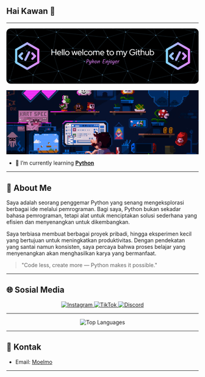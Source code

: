 ## Hai Kawan 👋
---
<div style="display: flex; flex-direction: column; align-items: center;">
  <img src="img/github-header-image.png" alt="Moelmo" style="width: 750px; height: auto;"><br>
  <img src="img/Moelmo.gif" alt="Moelmo" style="width: 750px; height: auto;">
</div>


<!--
**Moelmo/Moelmo** is a ✨ _special_ ✨ repository because its `README.md` (this file) appears on your GitHub profile.

Here are some ideas to get you started:

- 🔭 I’m currently working on ...
- 🌱 I’m currently learning ...
- 👯 I’m looking to collaborate on ...
- 🤔 I’m looking for help with ...
- 💬 Ask me about ...
- 📫 How to reach me: ...
- 😄 Pronouns: ...
- ⚡ Fun fact: ....
-->

- 🌱 I’m currently learning [**Python**](https://www.python.org/)
---
## 📝 **About Me**

Saya adalah seorang penggemar Python yang senang mengeksplorasi berbagai ide melalui pemrograman. Bagi saya, Python bukan sekadar bahasa pemrograman, tetapi alat untuk menciptakan solusi sederhana yang efisien dan menyenangkan untuk dikembangkan.

Saya terbiasa membuat berbagai proyek pribadi, hingga eksperimen kecil yang bertujuan untuk meningkatkan produktivitas. Dengan pendekatan yang santai namun konsisten, saya percaya bahwa proses belajar yang menyenangkan akan menghasilkan karya yang bermanfaat.

> "Code less, create more — Python makes it possible."

---
## 🌐 Sosial Media

<p align="center">
  <a href="https://instagram.com/moelmo57">
    <img src="https://img.shields.io/badge/Instagram-@moelmo57-purple?logo=instagram&style=for-the-badge" alt="Instagram">
  </a>
  <a href="https://tiktok.com/@moelmo57">
    <img src="https://img.shields.io/badge/TikTok-@moelmo57-black?logo=tiktok&style=for-the-badge" alt="TikTok">
  </a>
  <a href="https://discord.com/users/1165534053273976852">
    <img src="https://img.shields.io/badge/Discord-Moelmo57-5865F2?logo=discord&style=for-the-badge" alt="Discord">
  </a>
</p>


---
<!-- ## 📈 **Statistik GitHub Saya** -->

<p align="center">
  <!-- <img src="https://github-readme-streak-stats.herokuapp.com/?user=Moelmo&theme=radical" alt="GitHub Contributions"> -->
  <!-- <img src="https://github-readme-stats.vercel.app/api?username=Moelmo&show_icons=true&hide_title=true&count_private=true&hide=prs&theme=radical" alt="GitHub Stats"> -->
  <img src="https://github-readme-stats.vercel.app/api/top-langs/?username=Moelmo&layout=compact&langs_count=6&theme=radical" alt="Top Languages">
</p>

---
## 📩 **Kontak**

- Email: [Moelmo](mailto:moelmo165@gmail.com)

---
